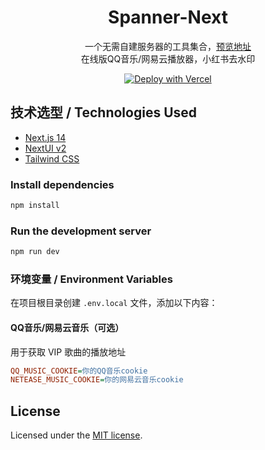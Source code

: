 <div align="center">
<h1>Spanner-Next</h1>

一个无需自建服务器的工具集合，[预览地址](https://tools.xiaosm.cn)  
在线版QQ音乐/网易云播放器，小红书去水印

[![Deploy with Vercel](https://vercel.com/button)](https://vercel.com/new/clone?repository-url=https%3A%2F%2Fgithub.com%2FYangZxi%2FSpanner-Next&env=QQ_MUSIC_COOKIE&project-name=spanner-next&repository-name=Spanner-Next)
</div>



## 技术选型 / Technologies Used

- [Next.js 14](https://nextjs.org/docs/getting-started)
- [NextUI v2](https://nextui.org/)
- [Tailwind CSS](https://tailwindcss.com/)

### Install dependencies

```bash
npm install
```

### Run the development server

```bash
npm run dev
```

### 环境变量 / Environment Variables
在项目根目录创建 `.env.local` 文件，添加以下内容：  

#### QQ音乐/网易云音乐（可选）
用于获取 VIP 歌曲的播放地址
```ini
QQ_MUSIC_COOKIE=你的QQ音乐cookie
NETEASE_MUSIC_COOKIE=你的网易云音乐cookie
```

## License

Licensed under the [MIT license](https://github.com/nextui-org/next-app-template/blob/main/LICENSE).